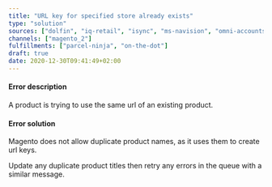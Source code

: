 ```yaml
---
title: "URL key for specified store already exists"
type: "solution"
sources: ["dolfin", "iq-retail", "isync", "ms-navision", "omni-accounts", "pastel-partner", "sage-50cloud-pastel-xpress", "sage-200-evolution", "sage-300cloud", "sage-business-cloud-financials", "sage-evolution", "sage-one", "sage-pastel-evolution", "sap", "syspro" ]
channels: ["magento_2"]
fulfillments: ["parcel-ninja", "on-the-dot"]
draft: true
date: 2020-12-30T09:41:49+02:00
---
```

<!-- Action: add_product -->
#### Error description
A product is trying to use the same url of an existing product.

#### Error solution
Magento does not allow duplicate product names, as it uses them to create url keys.

Update any duplicate product titles then retry any errors in the queue with a similar message.
